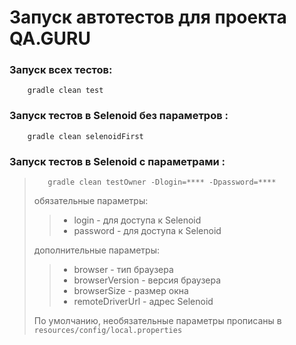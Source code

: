 # Запуск автотестов для проекта QA.GURU

### Запуск всех тестов:
```
    gradle clean test
```

### Запуск тестов в Selenoid без параметров :
```
    gradle clean selenoidFirst
```

### Запуск тестов в Selenoid с параметрами :
>```
>    gradle clean testOwner -Dlogin=**** -Dpassword=****
>```
> обязательные параметры:
>> * login - для доступа к Selenoid
>> * password - для доступа к Selenoid
>
> дополнительные параметры:
>> * browser - тип браузера
>> * browserVersion - версия браузера
>> * browserSize - размер окна
>> * remoteDriverUrl - адрес Selenoid
> 
> По умолчанию, необязательные параметры прописаны в `resources/config/local.properties`